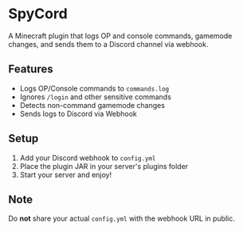 # SpyCord

A Minecraft plugin that logs OP and console commands, gamemode changes, and sends them to a Discord channel via webhook.

## Features
- Logs OP/Console commands to `commands.log`
- Ignores `/login` and other sensitive commands
- Detects non-command gamemode changes
- Sends logs to Discord via Webhook

## Setup
1. Add your Discord webhook to `config.yml`
2. Place the plugin JAR in your server's plugins folder
3. Start your server and enjoy!

## Note
Do **not** share your actual `config.yml` with the webhook URL in public.
